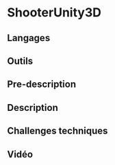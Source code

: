 
# ShooterUnity3D

## Langages

## Outils

## Pre-description

## Description

## Challenges techniques

## Vidéo


